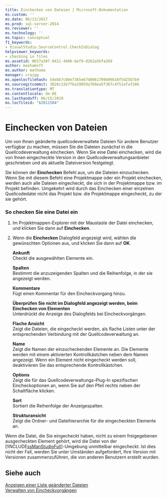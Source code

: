 ```yaml
---
title: Einchecken von Dateien | Microsoft-Dokumentation
ms.custom: ''
ms.date: 06/13/2017
ms.prod: sql-server-2014
ms.reviewer: ''
ms.technology: ''
ms.topic: conceptual
f1_keywords:
- VisualStudio.SourceControl.CheckInDialog
helpviewer_keywords:
- checking in files
ms.assetid: 0657a387-8411-4406-bef9-d262a5bfa269
author: mashamsft
ms.author: mathoma
manager: craigg
ms.openlocfilehash: 5debb7c80e7365e67d8661709b09b16f5d25b7b9
ms.sourcegitcommit: 3026c22b7fba19059a769ea5f367c4f51efaf286
ms.translationtype: MT
ms.contentlocale: de-DE
ms.lasthandoff: 06/15/2019
ms.locfileid: "62812584"
---
```

# <a name="check-in-files"></a>Einchecken von Dateien
  Um von Ihnen geänderte quellcodeverwaltete Dateien für andere Benutzer verfügbar zu machen, müssen Sie die Dateien zunächst in die Quellcodeverwaltung einchecken. Wenn Sie eine Datei einchecken, wird die von Ihnen eingecheckte Version in den Quellcodeverwaltungsanbieter geschrieben und als aktuelle Dateiversion festgelegt.  
  
 Sie können der **Einchecken** Befehl aus, um die Dateien einzuchecken. Wenn Sie mit diesem Befehl eine Projektmappe oder ein Projekt einchecken, werden auch alle Dateien eingecheckt, die sich in der Projektmappe bzw. im Projekt befinden. Umgekehrt wird durch das Einchecken einer einzelnen Quellcodedatei nicht das Projekt bzw. die Projektmappe eingecheckt, zu der sie gehört.  
  
### <a name="to-check-in-a-file"></a>So checken Sie eine Datei ein  
  
1.  Im Projektmappen-Explorer mit der Maustaste der Datei einchecken, und klicken Sie dann auf **Einchecken**.  
  
2.  Wenn die **Einchecken** Dialogfeld angezeigt wird, wählen die gewünschten Optionen aus, und klicken Sie dann auf **OK**.  
  
     **Ankunft**  
     Checkt die ausgewählten Elemente ein.  
  
     **Spalten**  
     Bestimmt die anzuzeigenden Spalten und die Reihenfolge, in der sie angezeigt werden.  
  
     **Kommentare**  
     Fügt einen Kommentar für den Eincheckvorgang hinzu.  
  
     **Überprüfen Sie nicht im Dialogfeld angezeigt werden, beim Einchecken von Elementen**  
     Unterdrückt die Anzeige des Dialogfelds bei Eincheckvorgängen.  
  
     **Flache Ansicht**  
     Zeigt die Dateien, die eingecheckt werden, als flache Listen unter der entsprechenden Verbindung mit der Quellcodeverwaltung an.  
  
     **Name**  
     Zeigt die Namen der einzucheckenden Elemente an. Die Elemente werden mit einem aktivierten Kontrollkästchen neben dem Namen angezeigt. Wenn ein Element nicht eingecheckt werden soll, deaktivieren Sie das entsprechende Kontrollkästchen.  
  
     **Options**  
     Zeigt die für das Quellcodeverwaltungs-Plug-In spezifischen Eincheckoptionen an, wenn Sie auf den Pfeil rechts neben der Schaltfläche klicken.  
  
     **Sort**  
     Sortiert die Reihenfolge der Anzeigespalten.  
  
     **Strukturansicht**  
     Zeigt die Ordner- und Dateihierarchie für die eingecheckten Elemente an.  
  
 Wenn die Datei, die Sie eingecheckt haben, nicht zu einem freigegebenen ausgecheckten Element gehört, wird die Datei von der [!INCLUDE[ssManStudioFull](../includes/ssmanstudiofull-md.md)]-Umgebung unmittelbar eingecheckt. Ist dies nicht der Fall, werden Sie unter Umständen aufgefordert, Ihre Version mit Versionen zusammenzuführen, die von anderen Benutzern erstellt wurden.  
  
## <a name="see-also"></a>Siehe auch  
 [Anzeigen einer Liste geänderter Dateien](../../2014/database-engine/view-a-list-of-modified-files.md)   
 [Verwalten von Eincheckvorgängen](../../2014/database-engine/manage-checkins.md)  
  
  
